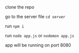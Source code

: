 clone the repo

go to the server file `cd server` 

run `npm i`

run `node app.js` or `nodemon app.js`

app will be running on port 8080

